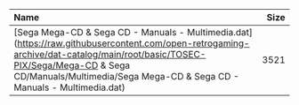 |Name|Size|
|:---|---:|
|[Sega Mega-CD & Sega CD - Manuals - Multimedia.dat](https://raw.githubusercontent.com/open-retrogaming-archive/dat-catalog/main/root/basic/TOSEC-PIX/Sega/Mega-CD & Sega CD/Manuals/Multimedia/Sega Mega-CD & Sega CD - Manuals - Multimedia.dat)|3521|
